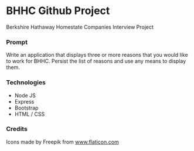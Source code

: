 # BHHC Github Project
Berkshire Hathaway Homestate Companies Interview Project

### Prompt
Write an application that displays three or more reasons that you would like to work for BHHC.  Persist the list of reasons and use any means to display them.

### Technologies
- Node JS
- Express
- Bootstrap
- HTML / CSS

### Credits
Icons made by Freepik from www.flaticon.com 
